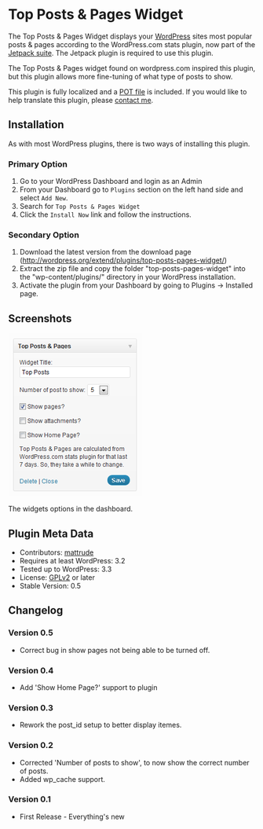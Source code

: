 # Top Posts & Pages Widget

The Top Posts & Pages Widget displays your [WordPress](http://wordpress.org) sites most popular posts & pages according to the WordPress.com stats plugin, now part of the [Jetpack suite](http://wordpress.org/extend/plugins/jetpack/). The Jetpack plugin is required to use this plugin.

The Top Posts & Pages widget found on wordpress.com inspired this plugin, but this plugin allows more fine-tuning of what type of posts to show.

This plugin is fully localized and a [POT file](https://github.com/mattrude/top-posts-pages/blob/master/languages/top-posts-n-pages-widget.pot) is included.  If you would like to help translate this plugin, please [contact me](http://mattrude.com/contact-me/).

## Installation

As with most WordPress plugins, there is two ways of installing this plugin.

### Primary Option

1. Go to your WordPress Dashboard and login as an Admin
1. From your Dashboard go to `Plugins` section on the left hand side and select `Add New`.
1. Search for `Top Posts & Pages Widget`
1. Click the `Install Now` link and follow the instructions.

### Secondary Option

1. Download the latest version from the download page (http://wordpress.org/extend/plugins/top-posts-pages-widget/)
1. Extract the zip file and copy the folder "top-posts-pages-widget" into the "wp-content/plugins/" directory in your WordPress installation.
1. Activate the plugin from your Dashboard by going to Plugins -> Installed page.

## Screenshots

![The widgets options in the dashboard.](https://github.com/mattrude/top-posts-pages/raw/master/screenshot-1.png)

The widgets options in the dashboard.

## Plugin Meta Data

* Contributors: [mattrude](https://github.com/mattrude)
* Requires at least WordPress: 3.2
* Tested up to WordPress: 3.3
* License: [GPLv2](https://github.com/mattrude/top-posts-pages/blob/master/license.txt) or later
* Stable Version: 0.5

## Changelog

### Version 0.5

* Correct bug in show pages not being able to be turned off.

### Version 0.4

* Add 'Show Home Page?' support to plugin

### Version 0.3

* Rework the post_id setup to better display itemes.

### Version 0.2

* Corrected 'Number of posts to show', to now show the correct number of posts.
* Added wp_cache support.

### Version 0.1

* First Release - Everything's new
